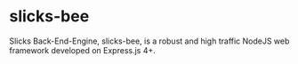 # slicks-bee
Slicks Back-End-Engine, slicks-bee, is a robust and high traffic NodeJS web framework developed on Express.js 4+.
